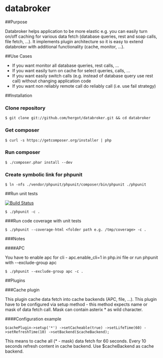databroker
==========

##Purpose

Databroker helps application to be more elastic e.g. you can easily turn on/off caching for various data fetch (database queries, rest and soap calls, file fetch, ...).
It implements plugin architecture so it is easy to extend databroker with additional functionality (cache, monitor, ...).

##Use Cases

* If you want monitor all database queries, rest calls, ...
* If you want easily turn on cache for select queries, calls, ...
* If you want easily switch calls (e.g. instead of database query use rest call) without changing application code
* If you want non reliably remote call do reliably call (i.e. use fail strategy)

##Installation

### Clone repository

`$ git clone git://github.com/hergot/databroker.git && cd databroker`

### Get composer

`$ curl -s https://getcomposer.org/installer | php`

### Run composer

`$ ./composer.phar install --dev`

### Create symbolic link for phpunit

`$ ln -nfs ./vendor/phpunit/phpunit/composer/bin/phpunit ./phpunit`

##Run unit tests

[![Build Status](https://secure.travis-ci.org/hergot/databroker.png)](http://travis-ci.org/hergot/databroker)

`$ ./phpunit -c .`

###Run code coverage with unit tests

`$ ./phpunit --coverage-html <folder path e.g. /tmp/coverage> -c .`

###Notes

####APC

You have to enable apc for cli - apc.enable_cli=1 in php.ini file or run phpunit with --exclude-group apc

`$ ./phpunit --exclude-group apc -c .`

##Plugins

###Cache plugin

This plugin cache data fetch into cache backends (APC, file, ...). 
This plugin have to be configured via setup method - this method expects name or mask of data fetch call.
Mask can contain asterix * as wild character.

####Configuration example

`$cachePlugin->setup('*')
    ->setCacheable(true)
    ->setLifeTime(60)
    ->setRefreshTime(10)
    ->setBackend($cacheBackend);`

This means to cache all (* - mask) data fetch for 60 seconds. 
Every 10 seconds refresh content in cache backend. 
Use $cacheBackend as cache backend.
